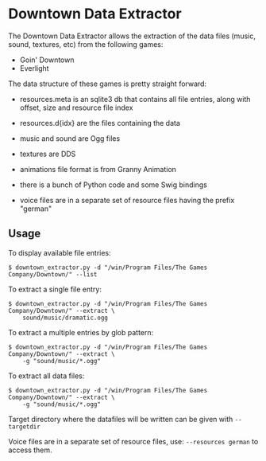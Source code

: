 Downtown Data Extractor
=======================

The Downtown Data Extractor allows the extraction of the data files
(music, sound, textures, etc) from the following games:

 * Goin' Downtown
 * Everlight

The data structure of these games is pretty straight forward:

 * resources.meta is an sqlite3 db that contains all file entries,
   along with offset, size and resource file index

 * resources.d{idx} are the files containing the data

 * music and sound are Ogg files

 * textures are DDS

 * animations file format is from Granny Animation

 * there is a bunch of Python code and some Swig bindings

 * voice files are in a separate set of resource files having the
   prefix "german"


Usage
-----

To display available file entries:

    $ downtown_extractor.py -d "/win/Program Files/The Games Company/Downtown/" --list

To extract a single file entry:

    $ downtown_extractor.py -d "/win/Program Files/The Games Company/Downtown/" --extract \
        sound/music/dramatic.ogg

To extract a multiple entries by glob pattern:

    $ downtown_extractor.py -d "/win/Program Files/The Games Company/Downtown/" --extract \
        -g "sound/music/*.ogg"

To extract all data files:

    $ downtown_extractor.py -d "/win/Program Files/The Games Company/Downtown/" --extract \
        -g "sound/music/*.ogg"

Target directory where the datafiles will be written can be given with `--targetdir`

Voice files are in a separate set of resource files, use: `--resources german` to access them.
